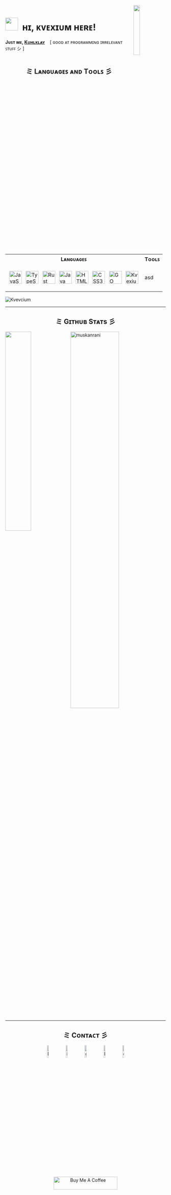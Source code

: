 <!--Banner-->
<!-- ![Kiran1689 Banner Image](./banner.png)

<!--Night Owl image-->
<div>
  <img align="right" width="20%" padding-top="20px" src="./kvevcium.png" z-index="2">
</div>

<!--Header Name-->
<h1 style="border-bottom: 0px !important"><img src="https://emojis.slackmojis.com/emojis/images/1705794630/87797/wave.png?1705794630" width="40" z-index="1"/>&nbsp; ʜɪ, ᴋᴠᴇxɪᴜᴍ ʜᴇʀᴇ!</h1>
<strong>Jᴜꜱᴛ ᴍᴇ, <a href="https://github.com/kuhlklay">Kᴜʜʟᴋʟᴀʏ</a></strong> &nbsp;&nbsp; [ ɢᴏᴏᴅ ᴀᴛ ᴘʀᴏɢʀᴀᴍᴍɪɴɢ ɪʀʀᴇʟᴇᴠᴀɴᴛ ꜱᴛᴜꜰꜰ シ ]
<br /><br />

<h2 align="center">ミ Lᴀɴɢᴜᴀɢᴇꜱ ᴀɴᴅ Tᴏᴏʟꜱ 彡</h2>

<table>
  <tr>
    <th>Lᴀɴɢᴜᴀɢᴇꜱ</th>
    <th>Tᴏᴏʟꜱ</th>
  </tr>
  <tr>
    <td>
      <p>
        <img src="https://upload.wikimedia.org/wikipedia/commons/6/6a/JavaScript-logo.png" alt="JavaScript" height="40" style="vertical-align:top; margin:4px">
        <img src="https://upload.wikimedia.org/wikipedia/commons/thumb/4/4c/Typescript_logo_2020.svg/2048px-Typescript_logo_2020.svg.png" alt="TypeScript" height="40" style="vertical-align:top; margin:4px">
        <img src="https://rust-lang.org/logos/rust-logo-512x512.png" alt="Rust" height="40" style="vertical-align:top; margin:4px">
        <img src="https://images.vexels.com/media/users/3/166401/isolated/preview/b82aa7ac3f736dd78570dd3fa3fa9e24-java-programming-language-icon.png" alt="Java" height="40" style="vertical-align:top; margin:4px">
        <img src="https://www.w3.org/html/logo/downloads/HTML5_Logo_512.png" alt="HTML5" height="40" style="vertical-align:top; margin:4px">
        <img src="https://upload.wikimedia.org/wikipedia/commons/thumb/d/d5/CSS3_logo_and_wordmark.svg/1200px-CSS3_logo_and_wordmark.svg.png" alt="CSS3" height="40" style="vertical-align:top; margin:4px">
        <img src="https://go.dev/blog/go-brand/Go-Logo/PNG/Go-Logo_Blue.png" alt="GO Lang" height="40" style="vertical-align:top; margin:4px">
        <img src="./kvevcium.png" alt="Kvexium" height="40" style="vertical-align:top; margin:4px">
      </p>
    </td>
    <td>
      asd
    </td>
  </tr>
</table>

<!--Profile Count Badge-->
<p align="left">
  <img src="https://komarev.com/ghpvc/?username=Kvevcium&label=Profile%20views&color=008B8B&style=for-the-badge&logo=star" alt="Kvevcium" style="padding-right:20px;" />
</p>

---

<!--Trophies Section-->   
<!-- <h2 align="center">ミ Gɪᴛʜᴜʙ Tʀᴏᴘʜɪᴇs 彡</h2>
<p align="center">
  <a href="https://github.com/Kvevcium">
    <picture>
      <source media="(prefers-color-scheme: dark)" srcset="https://github-profile-trophy.vercel.app/?username=Kvevcium&no-bg=true&row=2&column=6&margin-w=20&margin-h=20&theme=monokai">
      <source media="(prefers-color-scheme: light)" srcset="https://github-profile-trophy.vercel.app/?username=Kvevcium&no-bg=true&row=2&column=6&margin-w=20&margin-h=20">
      <img alt="GitHub Trophies" src="https://github-profile-trophy.vercel.app/?username=Kvevcium&no-bg=true&no-frame=true&row=2&column=6&margin-w=20&margin-h=20">
    </picture>
  </a>
</p>
<br /> -->

<!--Github stats Table--> 
<h2 align="center">ミ Gɪᴛʜᴜʙ Sᴛᴀᴛs 彡</h2>

<!-- <table width="100%">
  <tr>
    <td width="50%">
      <h3 align="center"><strong>Gɪᴛʜᴜʙ Sᴛᴀᴛs</strong></h3>
      <p align="center">
        <a href="https://github.com/Kiran1689">
          <img align="center" src="https://github-readme-stats.vercel.app/api?username=Kvevcium&count_private=true&show_icons=true&theme=vue-dark&bg_color=0,000000,441350&title_color=c56a90&text_color=ffffff&rank_icon=github&hide=prs,issues,contribs&show=reviews,prs_merged,prs_merged_percentage" alt="GitHub Stats" />
        </a>
      </p>
    </td>
    <td width="50%">
      <h3 align="center"><strong>Sᴛʀᴇᴀᴋ Sᴛᴀᴛs</strong></h3>
      <p align="center">
        <a href="https://github.com/Kvevcium">
          <img align="center" src="https://streak-stats.demolab.com?user=Kvevcium&theme=vue-dark&background=0,000000,441350&fire=ffeb95&ring=ffeb95&sideNums=ffffff&sideLabels=ffffff&dates=c56a90&currStreakNum=ffffff" alt="Streak Stats" />
        </a>
      </p>
    </td>
  </tr>
  <!-- <tr>
    <td width="50%">
      <h3 align="center"><strong>Lᴀᴛᴇsᴛ Pʀᴏᴊᴇᴄᴛ</strong></h3>
      <p align="center">
        <a href="https://github.com/Kvevcium/kvevc">
          <img align="center" width="470" src="https://github-readme-stats.vercel.app/api/pin/?username=Kvevcium&repo=Awesome-Dev-Portfolios&theme=vue-dark&show_owner=true&bg_color=0,000000,441350&title_color=c56a90&text_color=ffffff" alt="Awesome-Dev-Portfolios" />
        </a>
      </p>
    </td>
    <td width="50%">
      <h3 align="center"><strong>Tᴏᴘ Cᴏɴᴛʀɪʙᴜᴛɪᴏɴs</strong></h3>
      <p align="center">
        <a href="https://github.com/Kvevcium">
          <img align="center" src="https://github-contributor-stats.vercel.app/api?username=Kvevcium&limit=3&theme=vue-dark&show_owner=true&combine_all_yearly_contributions=false&bg_color=0,000000,441350&title_color=c56a90&text_color=ffffff" alt="Top Repo" />
        </a>
      </p>
    </td>
  </tr> -->
<!-- </table>
<br /> --> 

<a href="https://github.com/muskanrani/github-readme-stats"><img align="left" width="40%" src="https://github-readme-stats.vercel.app/api/top-langs/?username=kvevcium&layout=compact&theme=tokyonight" /></a>
<img width="55%" src="https://github-readme-streak-stats.herokuapp.com/?user=kvevcium&theme=tokyonight" alt="muskanrani" />
<br/>

<!--Contribution Graph-->
<!-- <h2 align="center">ミ Cᴏɴᴛʀɪʙᴜᴛɪᴏɴ Gʀᴀᴘʜ 彡</h2>
<div align="center">
    <img src="https://github-readme-activity-graph.vercel.app/graph?username=Kvevcium&bg_color=220a28&&color=ffffff&line=c56a90&point=ffeb95&area=false&hide_border=false" border-radius="15">
</div> -->

---

<!--Contact Section--> 

<h2 align="center">ミ Cᴏɴᴛᴀᴄᴛ 彡</h2>
<div align="center">
  
<a href="mailto:kvevcium+support@gmail.com" target="_blank" style="text-decoration: none !important;padding-right: 5px;">
<img src="./gmail.png" width=10% height=10% alt="kvevcium+support@gmail.com" style="margin-bottom: 5px;" />
</a>

<a href="https://www.instagram.com/kvevcium" target="_blank" style="text-decoration: none !important;padding-right: 5px;">
<img src="./instagram.png" width=10% height=10% alt="instagram" style="margin-bottom: 5px;" />
</a>

<a href="https://www.github.com/Kvevcium" target="_blank" style="text-decoration: none !important;padding-right: 5px;">
<img src="./github.png" width=10% height=10% alt="github" style="margin-bottom: 5px;" />
</a>

<a href="https://www.linktr.ee/in/kvevcium" target="_blank" style="text-decoration: none !important;padding-right: 5px;">
<img src="./linktree.png" width=10% height=10% alt="linktree" style="margin-bottom: 5px;" />
</a>

<a href="discord.gg/kvevcium" target="_blank" style="text-decoration: none !important;">
<img src="./discord.png" width=10% height=10% alt="discord" style="margin-bottom: 5px;" />
</a>
</div>
<br/>

<!--Buy me a coffee-->
<div align="center">
<a href="https://www.buymeacoffee.com/Kiran1689" target="_blank"><img src="https://cdn.buymeacoffee.com/buttons/v2/default-yellow.png" alt="Buy Me A Coffee" style="height: 40px !important;width: 200px !important;" ></a>
</div>


<!--Footer--> 
<!-- <p align="center">
  <img src="https://capsule-render.vercel.app/api?type=waving&color=gradient&height=65&section=footer"/>
</p>
